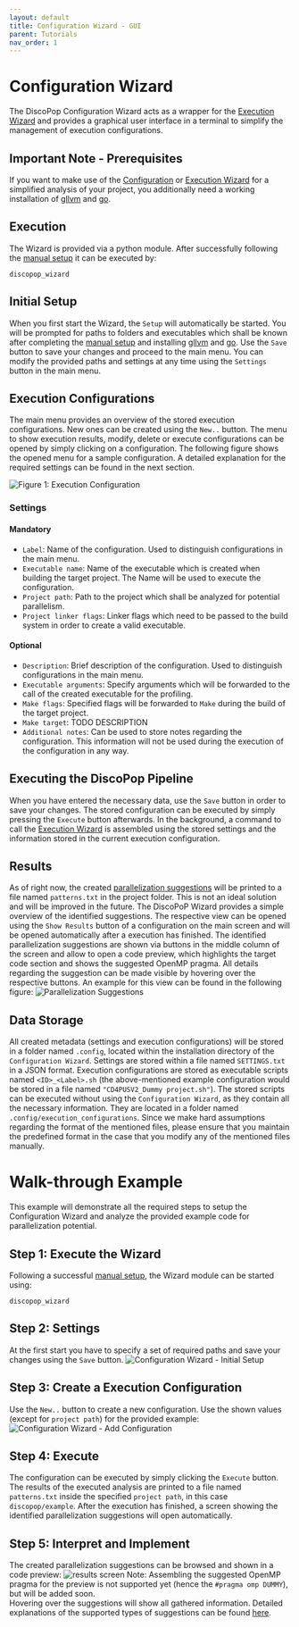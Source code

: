 ```yaml
---
layout: default
title: Configuration Wizard - GUI
parent: Tutorials
nav_order: 1
---
```


# Configuration Wizard

The DiscoPop Configuration Wizard acts as a wrapper for the [Execution Wizard](Execution_Wizard.md) and provides a graphical user interface in a terminal to simplify the management of execution configurations.


## Important Note - Prerequisites
If you want to make use of the [Configuration](Configuration_Wizard.md) or [Execution Wizard](Execution_Wizard.md) for a simplified analysis of your project, you additionally need a working installation of [gllvm](https://github.com/SRI-CSL/gllvm) and [go](https://go.dev/doc/install).

## Execution
The Wizard is provided via a python module. After successfully following the [manual setup](../Manual_Quickstart/Manual_Setup.md) it can be executed by:

    discopop_wizard


## Initial Setup
When you first start the Wizard, the `Setup` will automatically be started.
You will be prompted for paths to folders and executables which shall be known after completing the [manual setup](../Manual_Quickstart/Manual_Setup.md) and installing [gllvm](https://github.com/SRI-CSL/gllvm) and [go](https://go.dev/doc/install).
Use the `Save` button to save your changes and proceed to the main menu.
You can modify the provided paths and settings at any time using the `Settings` button in the main menu.

## Execution Configurations
The main menu provides an overview of the stored execution configurations.
New ones can be created using the `New..` button.
The menu to show execution results, modify, delete or execute configurations can be opened by simply clicking on a configuration.
The following figure shows the opened menu for a sample configuration.
A detailed explanation for the required settings can be found in the next section.

![Figure 1: Execution Configuration](../img/execution_configuration_screen.png)

### Settings
#### Mandatory
* `Label`: Name of the configuration. Used to distinguish configurations in the main menu.
* `Executable name`: Name of the executable which is created when building the target project. The Name will be used to execute the configuration.
* `Project path`: Path to the project which shall be analyzed for potential parallelism.
* `Project linker flags`: Linker flags which need to be passed to the build system in order to create a valid executable.

#### Optional
* `Description`: Brief description of the configuration. Used to distinguish configurations in the main menu.
* `Executable arguments`: Specify arguments which will be forwarded to the call of the created executable for the profiling.
* `Make flags`: Specified flags will be forwarded to `Make` during the build of the target project.
* `Make target`: TODO DESCRIPTION
* `Additional notes`: Can be used to store notes regarding the configuration. This information will not be used during the execution of the configuration in any way.

## Executing the DiscoPop Pipeline
When you have entered the necessary data, use the `Save` button in order to save your changes.
The stored configuration can be executed by simply pressing the `Execute` button afterwards.
In the background, a command to call the [Execution Wizard](Execution_Wizard.md) is assembled using the stored settings and the information stored in the current execution configuration.

## Results
As of right now, the created [parallelization suggestions](../Pattern_Detection/Patterns) will be printed to a file named `patterns.txt` in the project folder.
This is not an ideal solution and will be improved in the future.
The DiscoPoP Wizard provides a simple overview of the identified suggestions. The respective view can be opened using the `Show Results` button of a configuration on the main screen and will be opened automatically after a execution has finished.
The identified parallelization suggestions are shown via buttons in the middle column of the screen and allow to open a code preview, which highlights the target code section and shows the suggested OpenMP pragma.
All details regarding the suggestion can be made visible by hovering over the respective buttons.
An example for this view can be found in the following figure:
![Parallelization Suggestions](../img/discoPoP_results_screen.png)

## Data Storage
All created metadata (settings and execution configurations) will be stored in a folder named `.config`, located within the installation directory of the `Configuration Wizard`.
Settings are stored within a file named `SETTINGS.txt` in a JSON format.
Execution configurations are stored as executable scripts named `<ID>_<Label>.sh` (the above-mentioned example configuration would be stored in a file named `"CD4PUSV2_Dummy project.sh"`).
The stored scripts can be executed without using the `Configuration Wizard`, as they contain all the necessary information.
They are located in a folder named `.config/execution_configurations`.
Since we make hard assumptions regarding the format of the mentioned files, please ensure that you maintain the predefined format in the case that you modify any of the mentioned files manually.

# Walk-through Example
This example will demonstrate all the required steps to setup the Configuration Wizard and analyze the provided example code for parallelization potential.

## Step 1: Execute the Wizard
Following a successful [manual setup](../Manual_Quickstart/Manual_Setup.md), the Wizard module can be started using:

    discopop_wizard

## Step 2: Settings
At the first start you have to specify a set of required paths and save your changes using the `Save` button.
![Configuration Wizard - Initial Setup](../img/wizard_initial_setup.png)

## Step 3: Create a Execution Configuration
Use the `New..` button to create a new configuration.
Use the shown values (except for `project path`) for the provided example:
![Configuration Wizard - Add Configuration](../img/wizard_add_configuration.png)

## Step 4: Execute
The configuration can be executed by simply clicking the `Execute` button.
The results of the executed analysis are printed to a file named `patterns.txt` inside the specified `project path`, in this case `discopop/example`.
After the execution has finished, a screen showing the identified parallelization suggestions will open automatically.

## Step 5: Interpret and Implement
The created parallelization suggestions can be browsed and shown in a code preview:
![results screen](../img/discoPoP_results_screen.png)
Note: Assembling the suggested OpenMP pragma for the preview is not supported yet (hence the `#pragma omp DUMMY`), but will be added soon.
<br>
Hovering over the suggestions will show all gathered information.
Detailed explanations of the supported types of suggestions can be found [here](../Pattern_Detection/Patterns/Patterns.md).


